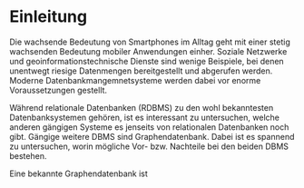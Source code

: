 # Einleitung

Die wachsende Bedeutung von Smartphones im Alltag geht mit einer stetig wachsenden Bedeutung mobiler Anwendungen einher. Soziale Netzwerke und geoinformationstechnische Dienste sind wenige Beispiele, bei denen unentwegt riesige Datenmengen bereitgestellt und abgerufen werden. Moderne Datenbankmangemnetsysteme werden dabei vor enorme Voraussetzungen gestellt. 

Während relationale Datenbanken (RDBMS) zu den wohl bekanntesten Datenbanksystemen gehören, ist es interessant zu untersuchen, welche anderen gängigen Systeme es jenseits von relationalen Datenbanken noch gibt. Gängige weitere DBMS sind Graphendatenbank. Dabei ist es spannend zu untersuchen, worin mögliche Vor- bzw. Nachteile bei den beiden DBMS bestehen.

Eine bekannte Graphendatenbank ist
